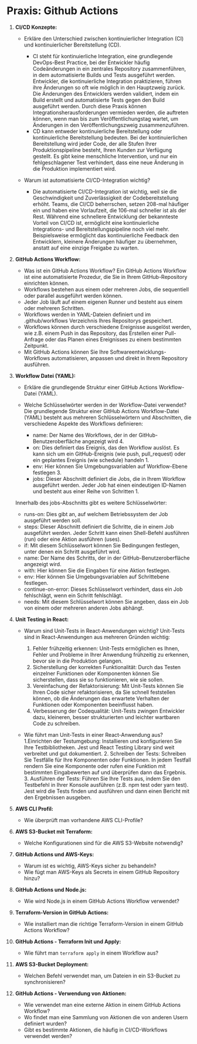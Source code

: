 # Praxis: Github Actions

1. **CI/CD Konzepte:**
   - Erkläre den Unterschied zwischen kontinuierlicher Integration (CI) und kontinuierlicher Bereitstellung (CD).
      - CI steht für kontinuierliche Integration, eine grundlegende DevOps-Best Practice, bei der Entwickler häufig Codeänderungen in ein zentrales Repository zusammenführen, in dem automatisierte Builds und Tests ausgeführt werden. Entwickler, die kontinuierliche Integration praktizieren, führen ihre Änderungen so oft wie möglich in den Hauptzweig zurück. Die Änderungen des Entwicklers werden validiert, indem ein Build erstellt und automatisierte Tests gegen den Build ausgeführt werden. Durch diese Praxis können Integrationsherausforderungen vermieden werden, die auftreten können, wenn man bis zum Veröffentlichungstag wartet, um Änderungen in den Veröffentlichungszweig zusammenzuführen.
      - CD kann entweder kontinuierliche Bereitstellung oder kontinuierliche Bereitstellung bedeuten. Bei der kontinuierlichen Bereitstellung wird jeder Code, der alle Stufen Ihrer Produktionspipeline besteht, Ihren Kunden zur Verfügung gestellt. Es gibt keine menschliche Intervention, und nur ein fehlgeschlagener Test verhindert, dass eine neue Änderung in die Produktion implementiert wird.

   - Warum ist automatisierte CI/CD-Integration wichtig?
      - Die automatisierte CI/CD-Integration ist wichtig, weil sie die Geschwindigkeit und Zuverlässigkeit der Codebereitstellung erhöht. Teams, die CI/CD beherrschen, setzen 208-mal   häufiger ein und haben eine Vorlaufzeit, die 106-mal schneller ist als der Rest. Während eine schnellere Entwicklung der bekannteste Vorteil von CI/CD ist, ermöglicht eine kontinuierliche Integrations- und Bereitstellungspipeline noch viel mehr. Beispielsweise ermöglicht das kontinuierliche Feedback den Entwicklern, kleinere Änderungen häufiger zu übernehmen, anstatt auf eine einzige Freigabe zu warten.

2. **GitHub Actions Workflow:**
   - Was ist ein GitHub Actions Workflow?
   Ein GitHub Actions Workflow ist eine automatisierte Prozedur, die Sie in Ihrem GitHub-Repository einrichten können.
   - Workflows bestehen aus einem oder mehreren Jobs, die sequentiell oder parallel ausgeführt werden können.
   - Jeder Job läuft auf einem eigenen Runner und besteht aus einem oder mehreren Schritten.
   - Workflows werden in YAML-Dateien definiert und im .github/workflows Verzeichnis Ihres Repositorys gespeichert.
   - Workflows können durch verschiedene Ereignisse ausgelöst werden, wie z.B. einem Push in das Repository, das Erstellen einer Pull-Anfrage oder das Planen eines Ereignisses zu einem bestimmten Zeitpunkt.
   - Mit GitHub Actions können Sie Ihre Softwareentwicklungs-Workflows automatisieren, anpassen und direkt in Ihrem Repository ausführen.

3. **Workflow Datei (YAML):**
   - Erkläre die grundlegende Struktur einer GitHub Actions Workflow-Datei (YAML).
   - Welche Schlüsselwörter werden in der Workflow-Datei verwendet?
   Die grundlegende Struktur einer GitHub Actions Workflow-Datei (YAML) besteht aus mehreren Schlüsselwörtern und Abschnitten, die verschiedene Aspekte des Workflows definieren:

      - name: Der Name des Workflows, der in der GitHub-Benutzeroberfläche angezeigt wird 4.
      - on: Dies definiert das Ereignis, das den Workflow auslöst. Es kann sich um ein GitHub-Ereignis (wie push, pull_request) oder ein geplantes Ereignis (wie schedule) handeln 1.
      - env: Hier können Sie Umgebungsvariablen auf Workflow-Ebene festlegen 3.
      - jobs: Dieser Abschnitt definiert die Jobs, die in Ihrem Workflow ausgeführt werden. Jeder Job hat einen eindeutigen ID-Namen und besteht aus einer Reihe von Schritten 1.
   
   Innerhalb des jobs-Abschnitts gibt es weitere Schlüsselwörter:

      - runs-on: Dies gibt an, auf welchem Betriebssystem der Job ausgeführt werden soll.
      - steps: Dieser Abschnitt definiert die Schritte, die in einem Job ausgeführt werden. Jeder Schritt kann einen Shell-Befehl ausführen (run) oder eine Aktion ausführen (uses).
      - if: Mit diesem Schlüsselwort können Sie Bedingungen festlegen, unter denen ein Schritt ausgeführt wird.
      - name: Der Name des Schritts, der in der GitHub-Benutzeroberfläche angezeigt wird.
      - with: Hier können Sie die Eingaben für eine Aktion festlegen.
      - env: Hier können Sie Umgebungsvariablen auf Schrittebene festlegen.
      - continue-on-error: Dieses Schlüsselwort verhindert, dass ein Job fehlschlägt, wenn ein Schritt fehlschlägt.
      - needs: Mit diesem Schlüsselwort können Sie angeben, dass ein Job von einem oder mehreren anderen Jobs abhängt.
   

4. **Unit Testing in React:**
   - Warum sind Unit-Tests in React-Anwendungen wichtig?
   Unit-Tests sind in React-Anwendungen aus mehreren Gründen wichtig:

      1. Fehler frühzeitig erkennen: Unit-Tests ermöglichen es Ihnen, Fehler und Probleme in Ihrer Anwendung frühzeitig zu erkennen, bevor sie in die Produktion gelangen.
      2. Sicherstellung der korrekten Funktionalität: Durch das Testen einzelner Funktionen oder Komponenten können Sie sicherstellen, dass sie so funktionieren, wie sie sollen.
      3. Vereinfachung der Refaktorisierung: Mit Unit-Tests können Sie Ihren Code sicher refaktorisieren, da Sie schnell feststellen können, ob die Änderungen das erwartete Verhalten der Funktionen oder Komponenten beeinflusst haben.
      4. Verbesserung der Codequalität: Unit-Tests zwingen Entwickler dazu, kleineren, besser strukturierten und leichter wartbaren Code zu schreiben.

   - Wie führt man Unit-Tests in einer React-Anwendung aus?
      1.Einrichten der Testumgebung: Installieren und konfigurieren Sie Ihre Testbibliotheken. Jest und React Testing Library sind weit verbreitet und gut dokumentiert.
      2. Schreiben der Tests: Schreiben Sie Testfälle für Ihre Komponenten oder Funktionen. In jedem Testfall rendern Sie eine Komponente oder rufen eine Funktion mit bestimmten Eingabewerten auf und überprüfen dann das Ergebnis. 
      3. Ausführen der Tests: Führen Sie Ihre Tests aus, indem Sie den Testbefehl in Ihrer Konsole ausführen (z.B. npm test oder yarn test). Jest wird die Tests finden und ausführen und dann einen Bericht mit den Ergebnissen ausgeben.

5. **AWS CLI Profil:**
   - Wie überprüft man vorhandene AWS CLI-Profile?

6. **AWS S3-Bucket mit Terraform:**
   - Welche Konfigurationen sind für die AWS S3-Website notwendig?

7. **GitHub Actions und AWS-Keys:**
    - Warum ist es wichtig, AWS-Keys sicher zu behandeln?
    - Wie fügt man AWS-Keys als Secrets in einem GitHub Repository hinzu?

8. **GitHub Actions und Node.js:**
    - Wie wird Node.js in einem GitHub Actions Workflow verwendet?

9. **Terraform-Version in GitHub Actions:**
    - Wie installiert man die richtige Terraform-Version in einem GitHub Actions Workflow?

10. **GitHub Actions - Terraform Init und Apply:**
    - Wie führt man `terraform apply` in einem Workflow aus?

11. **AWS S3-Bucket Deployment:**
    - Welchen Befehl verwendet man, um Dateien in ein S3-Bucket zu synchronisieren?

12. **GitHub Actions - Verwendung von Aktionen:**
    - Wie verwendet man eine externe Aktion in einem GitHub Actions Workflow?
    - Wo findet man eine Sammlung von Aktionen die von anderen Usern definiert wurden?
    - Gibt es bestimmte Aktionen, die häufig in CI/CD-Workflows verwendet werden?
